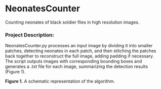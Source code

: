 # NeonatesCounter
Counting neonates of black soldier flies in high resolution images.

### Project Description:
NeonatesCounter.py processes an input image by dividing it into smaller patches, detecting neonates in each patch, and then stitching the patches back together to reconstruct the full image, adding padding if necessary. <br>
The script outputs images with corresponding bounding boxes and generates a .txt file for each image, summarizing the detection results (Figure 1). <br>


**Figure 1.** A schematic representation of the algorithm.
